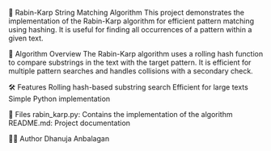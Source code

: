 📌 Rabin-Karp String Matching Algorithm
This project demonstrates the implementation of the Rabin-Karp algorithm for efficient pattern matching using hashing. It is useful for finding all occurrences of a pattern within a given text.

🧠 Algorithm Overview
The Rabin-Karp algorithm uses a rolling hash function to compare substrings in the text with the target pattern. It is efficient for multiple pattern searches and handles collisions with a secondary check.

🛠️ Features
Rolling hash-based substring search
Efficient for large texts
Simple Python implementation

📂 Files
rabin_karp.py: Contains the implementation of the algorithm
README.md: Project documentation

🧑‍💻 Author
Dhanuja Anbalagan
